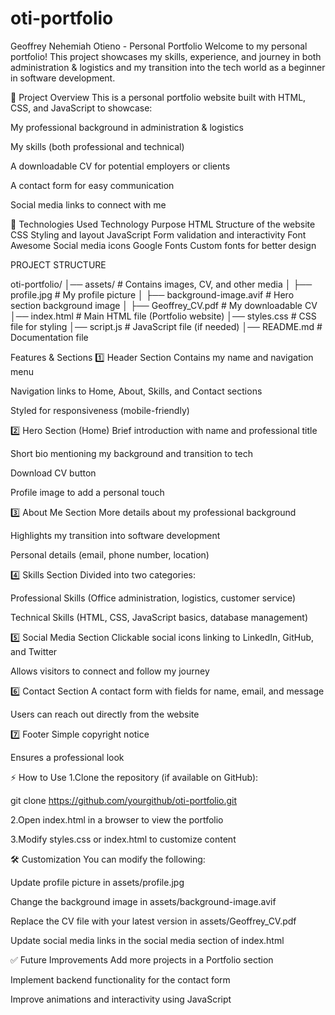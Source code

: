# oti-portfolio
Geoffrey Nehemiah Otieno - Personal Portfolio
Welcome to my personal portfolio! This project showcases my skills, experience, and journey in both administration & logistics and my transition into the tech world as a beginner in software development.

📌 Project Overview
This is a personal portfolio website built with HTML, CSS, and JavaScript to showcase:

My professional background in administration & logistics

My skills (both professional and technical)

A downloadable CV for potential employers or clients

A contact form for easy communication

Social media links to connect with me


🔹 Technologies Used
Technology	   Purpose
HTML	       Structure of the website
CSS          	Styling and layout
JavaScript	    Form validation and interactivity
Font Awesome	Social media icons
Google Fonts	Custom fonts for better design

PROJECT STRUCTURE 

oti-portfolio/
│── assets/                # Contains images, CV, and other media
│   ├── profile.jpg        # My profile picture
│   ├── background-image.avif  # Hero section background image
│   ├── Geoffrey_CV.pdf    # My downloadable CV
│── index.html             # Main HTML file (Portfolio website)
│── styles.css             # CSS file for styling
│── script.js              # JavaScript file (if needed)
│── README.md              # Documentation file



Features & Sections
1️⃣ Header Section
Contains my name and navigation menu

Navigation links to Home, About, Skills, and Contact sections

Styled for responsiveness (mobile-friendly)

2️⃣ Hero Section (Home)
Brief introduction with name and professional title

Short bio mentioning my background and transition to tech

Download CV button

Profile image to add a personal touch

3️⃣ About Me Section
More details about my professional background

Highlights my transition into software development

Personal details (email, phone number, location)

4️⃣ Skills Section
Divided into two categories:

Professional Skills (Office administration, logistics, customer service)

Technical Skills (HTML, CSS, JavaScript basics, database management)

5️⃣ Social Media Section
Clickable social icons linking to LinkedIn, GitHub, and Twitter

Allows visitors to connect and follow my journey

6️⃣ Contact Section
A contact form with fields for name, email, and message

Users can reach out directly from the website

7️⃣ Footer
Simple copyright notice

Ensures a professional look

⚡ How to Use
1.Clone the repository (if available on GitHub):

git clone https://github.com/yourgithub/oti-portfolio.git

2.Open index.html in a browser to view the portfolio

3.Modify styles.css or index.html to customize content


🛠 Customization
You can modify the following:

Update profile picture in assets/profile.jpg

Change the background image in assets/background-image.avif

Replace the CV file with your latest version in assets/Geoffrey_CV.pdf

Update social media links in the social media section of index.html


✅ Future Improvements
Add more projects in a Portfolio section

Implement backend functionality for the contact form

Improve animations and interactivity using JavaScript


